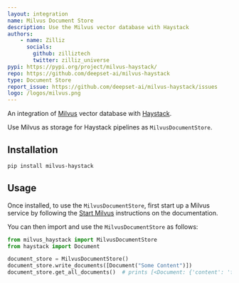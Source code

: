 ```yaml
---
layout: integration
name: Milvus Document Store
description: Use the Milvus vector database with Haystack
authors:
    - name: Zilliz 
      socials:
        github: zilliztech
        twitter: zilliz_universe
pypi: https://pypi.org/project/milvus-haystack/
repo: https://github.com/deepset-ai/milvus-haystack
type: Document Store
report_issue: https://github.com/deepset-ai/milvus-haystack/issues
logo: /logos/milvus.png
---
```


An integration of [Milvus](https://milvus.io/) vector database with [Haystack](https://haystack.deepset.ai/).

Use Milvus as storage for Haystack pipelines as `MilvusDocumentStore`.

## Installation

```bash
pip install milvus-haystack
```

## Usage

Once installed, to use the `MilvusDocumentStore`, first start up a Milvus service by following the [Start Milvus](https://milvus.io/docs/install_standalone-docker.md#Start-Milvus) instructions on the documentation.

You can then import and use the `MilvusDocumentStore` as follows:

```python
from milvus_haystack import MilvusDocumentStore
from haystack import Document

document_store = MilvusDocumentStore()
document_store.write_documents([Document("Some Content")])
document_store.get_all_documents()  # prints [<Document: {'content': 'foo', 'content_type': 'text', ...>]
```
